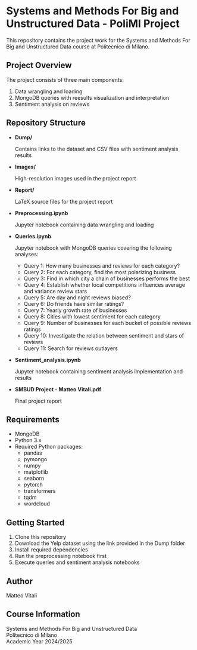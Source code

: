 # Systems and Methods For Big and Unstructured Data - PoliMI Project

This repository contains the project work for the Systems and Methods For Big and Unstructured Data course at Politecnico di Milano.

## Project Overview

The project consists of three main components:
1. Data wrangling and loading
2. MongoDB queries with reesults visualization and interpretation
3. Sentiment analysis on reviews

## Repository Structure

- **Dump/**

  Contains links to the dataset and CSV files with sentiment analysis results

- **Images/**

  High-resolution images used in the project report

- **Report/**

  LaTeX source files for the project report

- **Preprocessing.ipynb**

  Jupyter notebook containing data wrangling and loading

- **Queries.ipynb**

  Jupyter notebook with MongoDB queries covering the following analyses:
    - Query 1: How many businesses and reviews for each category?
    - Query 2: For each category, find the most polarizing business
    - Query 3: Find in which city a chain of businesses performs the best
    - Query 4: Establish whether local competitions influences average and variance review stars
    - Query 5: Are day and night reviews biased?
    - Query 6: Do friends have similar ratings?
    - Query 7: Yearly growth rate of businesses
    - Query 8: Cities with lowest sentiment for each category
    - Query 9: Number of businesses for each bucket of possible reviews ratings
    - Query 10: Investigate the relation between sentiment and stars of reviews
    - Query 11: Search for reviews outlayers

- **Sentiment_analysis.ipynb**

  Jupyter notebook containing sentiment analysis implementation and results

- **SMBUD Project - Matteo Vitali.pdf**

  Final project report

## Requirements

- MongoDB
- Python 3.x
- Required Python packages:
  - pandas
  - pymongo
  - numpy
  - matplotlib
  - seaborn
  - pytorch
  - transformers
  - tqdm
  - wordcloud

## Getting Started

1. Clone this repository
2. Download the Yelp dataset using the link provided in the Dump folder
3. Install required dependencies
4. Run the preprocessing notebook first
5. Execute queries and sentiment analysis notebooks

## Author

Matteo Vitali

## Course Information

Systems and Methods For Big and Unstructured Data  
Politecnico di Milano  
Academic Year 2024/2025
